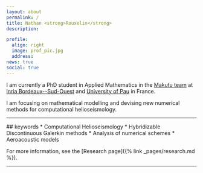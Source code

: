 ```yaml
---
layout: about
permalink: /
title: Nathan <strong>Rouxelin</strong> 
description:

profile:
  align: right
  image: prof_pic.jpg
  address:
news: true
social: true
---
```


I am currently a PhD student in Applied Mathematics in the [Makutu team](https://team.inria.fr/magique3d/fr/) at [Inria Bordeaux--Sud-Ouest](https://www.inria.fr/fr/centre-inria-bordeaux-sud-ouest) and [University of Pau](https://www.univ-pau.fr) in France.

I am focusing on mathematical modelling and devising new numerical methods for computational helioseismology.

<hr/>
<div class="news" markdown="1">
## keywords
* Computational Helioseismology
* Hybridizable Discontinuous Galerkin methods
* Analysis of numerical schemes
* Aeroacoustic models

For more information, see the [Research page]({% link _pages/research.md %}).

</div>
<hr/>
